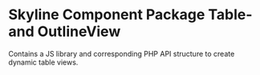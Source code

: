 # Skyline Component Package Table- and OutlineView

Contains a JS library and corresponding PHP API structure to create dynamic table views.
